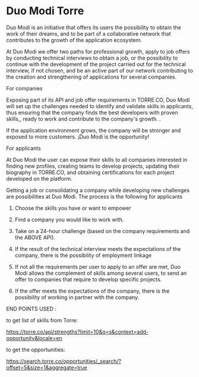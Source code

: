 # Duo Modi Torre

Duo Modi is an initiative that offers its users the possibility to obtain the work of their dreams, and to be part of a collaborative network that contributes to the growth of the application ecosystem.

At Duo Modi we offer two paths for professional growth, apply to job offers by conducting technical interviews to obtain a job, or the possibility to continue with the development of the project carried out for the technical interview, if not chosen, and be an active part of our network contributing to the creation and strengthening of applications for several companies.

For companies

Exposing part of its API and job offer requirements  in TORRE.CO,  Duo Modi will set up the  challenges  needed to identify and validate skills in applicants, thus ensuring that the company finds the best developers with proven skills,, ready to work and contribute to the company's growth. .

If the application environment grows, the company will be stronger and exposed to more customers. ¡Duo Modi is the opportunity!


For applicants

At Duo Modi the user can expose their skills to all companies interested in finding new profiles, creating teams to develop projects, updating their biography in TORRE.CO, and obtaining certifications for each project developed on the platform.

Getting a job or consolidating a company while developing new challenges are possibilities at Duo Modi. The process is the following for applicants

1. Choose the skills you have or want to empower

2. Find a company you would like to work with.

3. Take on a 24-hour challenge (based on the company requirements and the ABOVE API).

4. If the result of the technical interview meets the expectations of the company, there is the possibility of employment linkage

5. If not all the requirements per user to apply to an offer are met, Duo Modi allows the complement of skills among several users, to send an offer to companies that require to develop specific projects.

6. If the offer meets the expectations of the company, there is the possibility of working in partner with the company.


END POINTS USED :

to get list of skills from Torre: 

https://torre.co/api/strengths?limit=10&q=s&context=add-opportunity&locale=en

to get the opportunities: 

https://search.torre.co/opportunities/_search/?offset=5&size=1&aggregate=true


